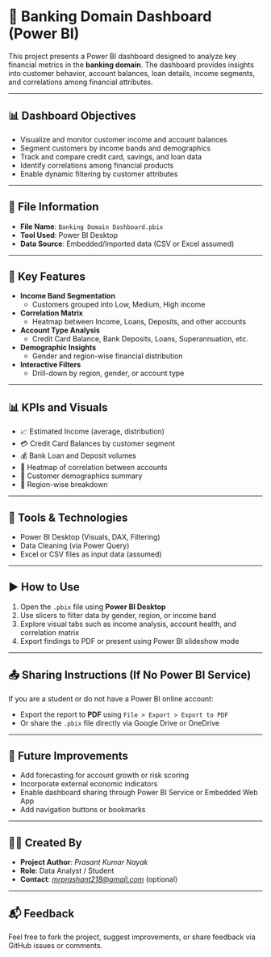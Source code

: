 
# 🏦 Banking Domain Dashboard (Power BI)

This project presents a Power BI dashboard designed to analyze key financial metrics in the **banking domain**. The dashboard provides insights into customer behavior, account balances, loan details, income segments, and correlations among financial attributes.

---

## 📊 Dashboard Objectives

- Visualize and monitor customer income and account balances
- Segment customers by income bands and demographics
- Track and compare credit card, savings, and loan data
- Identify correlations among financial products
- Enable dynamic filtering by customer attributes

---

## 📁 File Information

- **File Name**: `Banking Domain Dashboard.pbix`
- **Tool Used**: Power BI Desktop
- **Data Source**: Embedded/Imported data (CSV or Excel assumed)

---

## 📌 Key Features

- **Income Band Segmentation**
  - Customers grouped into Low, Medium, High income
- **Correlation Matrix**
  - Heatmap between Income, Loans, Deposits, and other accounts
- **Account Type Analysis**
  - Credit Card Balance, Bank Deposits, Loans, Superannuation, etc.
- **Demographic Insights**
  - Gender and region-wise financial distribution
- **Interactive Filters**
  - Drill-down by region, gender, or account type

---

## 📊 KPIs and Visuals

- 📈 Estimated Income (average, distribution)
- 💳 Credit Card Balances by customer segment
- 💰 Bank Loan and Deposit volumes
- 🧮 Heatmap of correlation between accounts
- 👥 Customer demographics summary
- 📍 Region-wise breakdown

---

## 🧰 Tools & Technologies

- Power BI Desktop (Visuals, DAX, Filtering)
- Data Cleaning (via Power Query)
- Excel or CSV files as input data (assumed)

---

## ▶️ How to Use

1. Open the `.pbix` file using **Power BI Desktop**
2. Use slicers to filter data by gender, region, or income band
3. Explore visual tabs such as income analysis, account health, and correlation matrix
4. Export findings to PDF or present using Power BI slideshow mode

---

## 📤 Sharing Instructions (If No Power BI Service)

If you are a student or do not have a Power BI online account:
- Export the report to **PDF** using `File > Export > Export to PDF`
- Or share the `.pbix` file directly via Google Drive or OneDrive

---

## 📌 Future Improvements

- Add forecasting for account growth or risk scoring
- Incorporate external economic indicators
- Enable dashboard sharing through Power BI Service or Embedded Web App
- Add navigation buttons or bookmarks

---

## 👨‍🎓 Created By

- **Project Author**: *Prasant Kumar Nayak*
- **Role**: Data Analyst / Student
- **Contact**: *mrprashant218@gmail.com* (optional)

---

## 📬 Feedback

Feel free to fork the project, suggest improvements, or share feedback via GitHub issues or comments.

